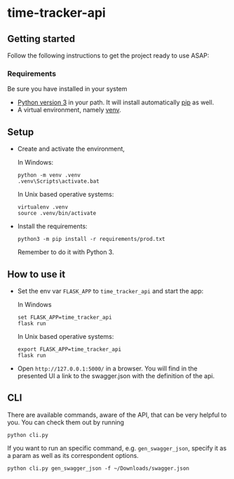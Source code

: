# time-tracker-api

## Getting started
Follow the following instructions to get the project ready to use ASAP:

### Requirements
Be sure you have installed in your system

- [Python version 3](https://www.python.org/download/releases/3.0/) in your path. It will install
automatically [pip](https://pip.pypa.io/en/stable/) as well.
- A virtual environment, namely [venv](https://docs.python.org/3/library/venv.html).

## Setup

- Create and activate the environment,
    
    In Windows:
    
    ``` 
    python -m venv .venv
    .venv\Scripts\activate.bat
    ```
        
    In Unix based operative systems: 
    ```
    virtualenv .venv
    source .venv/bin/activate
    ```
- Install the requirements:
    ```
    python3 -m pip install -r requirements/prod.txt
    ```
    Remember to do it with Python 3.

## How to use it
- Set the env var `FLASK_APP` to `time_tracker_api` and start the app:

    In Windows
    ```
    set FLASK_APP=time_tracker_api
    flask run
    ```
    In Unix based operative systems: 
    ```
    export FLASK_APP=time_tracker_api
    flask run
    ```

- Open `http://127.0.0.1:5000/` in a browser. You will find in the presented UI 
a link to the swagger.json with the definition of the api.


## CLI

There are available commands, aware of the API, that can be very helpful to you. You
can check them out by running

```
python cli.py
```

If you want to run an specific command, e.g. `gen_swagger_json`, specify it as a param
as well as its correspondent options.

```
python cli.py gen_swagger_json -f ~/Downloads/swagger.json
```